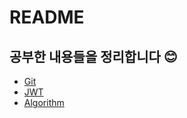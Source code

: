 # README

## 공부한 내용들을 정리합니다 😊

* [Git](git\_tutorial/)
* [JWT](broken-reference)
* [Algorithm](algorithm/)
